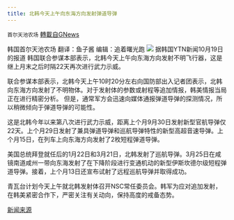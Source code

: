 ```yaml
---
title: 北韩今天上午向东海方向发射弹道导弹
---
```

`首尔天池农场` [轉載自GNews](https://gnews.org/zh-hans/1603597/)

韩国首尔天池农场
翻译：鱼子酱
编辑：追着曙光跑
![](https://assets.gnews.org/wp-content/uploads/2021/10/WhatsApp-Image-2021-10-19-at-14.55.22.jpeg)
据韩国YTN新闻10月19日的报道 韩国联合参谋本部表示，北韩今天上午向东海方向发射不明飞行器，这是继上月末之后时隔22天再次进行武力示威。

联合参谋本部表示，北韩今天上午10时20分左右向国防部出入记者团表示，北韩向东海方向发射了不明物体。对于发射体的参数或射程等追加情报，韩美情报当局正在进行精密分析。 但是，通常军方会迅速向媒体通报弹道导弹的探测情况，所以稍微倾向于弹道导弹的可能性。

这是北韩今年以来第八次进行武力示威，距离上个月9月30日发射新型官航导弹仅22天。上个月29日发射了兼具弹道导弹和巡航导弹特性的新型高超音速导弹。上个月15日，在列车上向东海方向发射了2枚短程弹道导弹。

美国总统拜登就任后的1月22日和3月21日，北韩发射了巡航导弹。3月25日在咸镜南道咸州一带向东海发射了在下降阶段进行变通机动的新型伊斯坎德尔级短程弹道导弹。接着，上个月13日还宣布试射了远程巡航导弹并取得成功。

青瓦台计划今天上午就北韩发射体召开NSC常任委员会。韩军为应对追加发射，在韩美紧密合作下，严密关注有关动向，保持高度的戒备态势。

[新闻来源](https://m.ytn.co.kr/news_view.php?key=202110191053230036&amp;s_mcd=0101)
